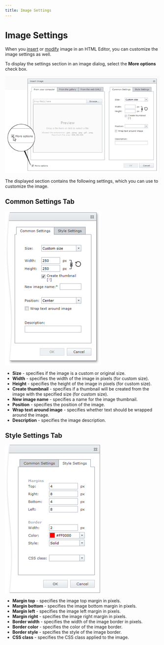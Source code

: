 ```yaml
---
title: Image Settings
---
```

# Image Settings
When you [insert](../../../../interface-elements-for-web/articles/html-editor/working-with-images/insert-an-image-in-html-editor.md) or [modify](../../../../interface-elements-for-web/articles/html-editor/working-with-images/modify-an-images-settings-in-html-editor.md) image in an HTML Editor, you can customize the image settings as well.

To display the settings section in an image dialog, select the **More options** check box.

![EUD_InsertImage_MoreOptions](../../../images/Img118706.png)

The displayed section contains the following settings, which you can use to customize the image.

## Common Settings Tab
![EUD_InsertImage_CommonSettings](../../../images/Img118707.png)
* **Size** - specifies if the image is a custom or original size.
* **Width** - specifies the width of the image in pixels (for custom size).
* **Height** - specifies the height of the image in pixels (for custom size).
* **Create thumbnail** - specifies if a thumbnail will be created from the image with the specified size (for custom size).
* **New image name** - specifies a name for the image thumbnail.
* **Position** - specifies the position of the image.
* **Wrap text around image** - specifies whether text should be wrapped around the image.
* **Description** - specifies the image description.

## Style Settings Tab
![EUD_HTMLEditor_StyleSettings](../../../images/Img25620.png)
* **Margin top** - specifies the image top margin in pixels.
* **Margin bottom** - specifies the image bottom margin in pixels.
* **Margin left** - specifies the image left margin in pixels.
* **Margin right** - specifies the image right margin in pixels.
* **Border width** - specifies the width of the image border in pixels.
* **Border color** - specifies the color of the image border.
* **Border style** - specifies the style of the image border.
* **CSS class** -  specifies the CSS class applied to the image.
